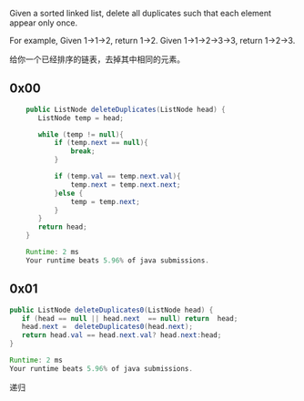 Given a sorted linked list, delete all duplicates such that each element appear only once.

For example,
Given 1->1->2, return 1->2.
Given 1->1->2->3->3, return 1->2->3.

给你一个已经排序的链表，去掉其中相同的元素。


## 0x00
```java
    public ListNode deleteDuplicates(ListNode head) {
       ListNode temp = head;

       while (temp != null){
           if (temp.next == null){
               break;
           }

           if (temp.val == temp.next.val){
               temp.next = temp.next.next;
           }else {
               temp = temp.next;
           }
       }
       return head;
    }

    Runtime: 2 ms
    Your runtime beats 5.96% of java submissions.

```

## 0x01
```java
public ListNode deleteDuplicates0(ListNode head) {
   if (head == null || head.next  == null) return  head;
   head.next =  deleteDuplicates0(head.next);
   return head.val == head.next.val? head.next:head;
}

Runtime: 2 ms
Your runtime beats 5.96% of java submissions.
```

递归
